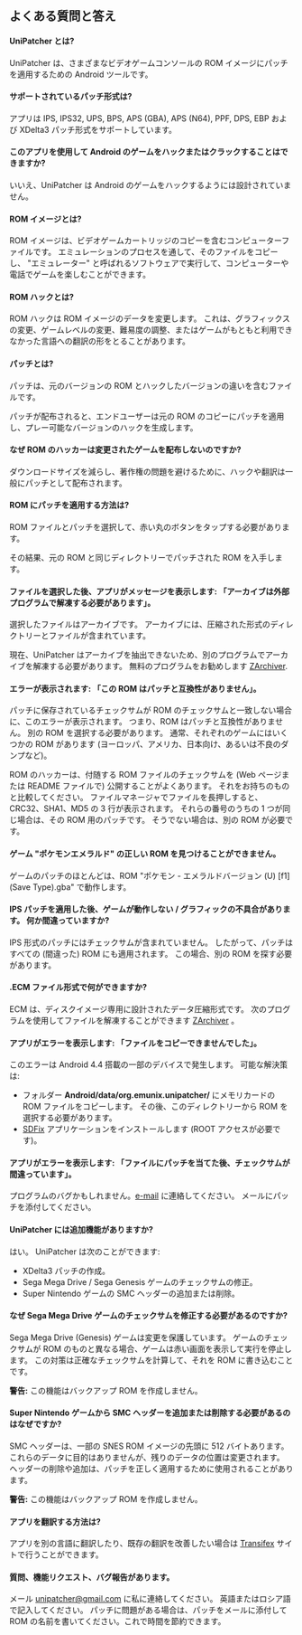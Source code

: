 ## よくある質問と答え

#### UniPatcher とは?

UniPatcher は、さまざまなビデオゲームコンソールの ROM イメージにパッチを適用するための Android ツールです。

#### サポートされているパッチ形式は?

アプリは IPS, IPS32, UPS, BPS, APS (GBA), APS (N64), PPF, DPS, EBP および XDelta3 パッチ形式をサポートしています。

#### このアプリを使用して Android のゲームをハックまたはクラックすることはできますか?

いいえ、UniPatcher は Android のゲームをハックするようには設計されていません。

#### ROM イメージとは?

ROM イメージは、ビデオゲームカートリッジのコピーを含むコンピューターファイルです。 エミュレーションのプロセスを通して、そのファイルをコピーし、 "エミュレーター" と呼ばれるソフトウェアで実行して、コンピューターや電話でゲームを楽しむことができます。

#### ROM ハックとは?

ROM ハックは ROM イメージのデータを変更します。 これは、グラフィックスの変更、ゲームレベルの変更、難易度の調整、またはゲームがもともと利用できなかった言語への翻訳の形をとることがあります。

#### パッチとは?

パッチは、元のバージョンの ROM とハックしたバージョンの違いを含むファイルです。

パッチが配布されると、エンドユーザーは元の ROM のコピーにパッチを適用し、プレー可能なバージョンのハックを生成します。

#### なぜ ROM のハッカーは変更されたゲームを配布しないのですか?

ダウンロードサイズを減らし、著作権の問題を避けるために、ハックや翻訳は一般にパッチとして配布されます。

#### ROM にパッチを適用する方法は?

ROM ファイルとパッチを選択して、赤い丸のボタンをタップする必要があります。

その結果、元の ROM と同じディレクトリーでパッチされた ROM を入手します。

#### ファイルを選択した後、アプリがメッセージを表示します: 「アーカイブは外部プログラムで解凍する必要があります」。

選択したファイルはアーカイブです。 アーカイブには、圧縮された形式のディレクトリーとファイルが含まれています。

現在、UniPatcher はアーカイブを抽出できないため、別のプログラムでアーカイブを解凍する必要があります。 無料のプログラムをお勧めします [ZArchiver](https://play.google.com/store/apps/details?id=ru.zdevs.zarchiver).

#### エラーが表示されます: 「この ROM はパッチと互換性がありません」。

パッチに保存されているチェックサムが ROM のチェックサムと一致しない場合に、このエラーが表示されます。 つまり、ROM はパッチと互換性がありません。 別の ROM を選択する必要があります。 通常、それぞれのゲームにはいくつかの ROM があります (ヨーロッパ、アメリカ、日本向け、あるいは不良のダンプなど)。

ROM のハッカーは、付随する ROM ファイルのチェックサムを (Web ページまたは README ファイルで) 公開することがよくあります。 それをお持ちのものと比較してください。 ファイルマネージャでファイルを長押しすると、CRC32、SHA1、MD5 の 3 行が表示されます。 それらの番号のうちの 1 つが同じ場合は、その ROM 用のパッチです。 そうでない場合は、別の ROM が必要です。

#### ゲーム "ポケモンエメラルド" の正しい ROM を見つけることができません。

ゲームのパッチのほとんどは、ROM "ポケモン - エメラルドバージョン (U) \[f1\] (Save Type).gba" で動作します。

#### IPS パッチを適用した後、ゲームが動作しない / グラフィックの不具合があります。 何か間違っていますか?

IPS 形式のパッチにはチェックサムが含まれていません。 したがって、パッチはすべての (間違った) ROM にも適用されます。 この場合、別の ROM を探す必要があります。

#### .ECM ファイル形式で何ができますか?

ECM は、ディスクイメージ専用に設計されたデータ圧縮形式です。 次のプログラムを使用してファイルを解凍することができます [ZArchiver](https://play.google.com/store/apps/details?id=ru.zdevs.zarchiver) 。

#### アプリがエラーを表示します: 「ファイルをコピーできませんでした」。

このエラーは Android 4.4 搭載の一部のデバイスで発生します。 可能な解決策は:

- フォルダー **Android/data/org.emunix.unipatcher/** にメモリカードの ROM ファイルをコピーします。 その後、このディレクトリーから ROM を選択する必要があります。
- [SDFix](https://play.google.com/store/apps/details?id=nextapp.sdfix) アプリケーションをインストールします (ROOT アクセスが必要です)。

#### アプリがエラーを表示します: 「ファイルにパッチを当てた後、チェックサムが間違っています」。

プログラムのバグかもしれません。[e-mail](mailto:unipatcher@gmail.com) に連絡してください。 メールにパッチを添付してください。

#### UniPatcher には追加機能がありますか?

はい。 UniPatcher は次のことができます:

- XDelta3 パッチの作成。
- Sega Mega Drive / Sega Genesis ゲームのチェックサムの修正。
- Super Nintendo ゲームの SMC ヘッダーの追加または削除。

#### なぜ Sega Mega Drive ゲームのチェックサムを修正する必要があるのですか?

Sega Mega Drive (Genesis) ゲームは変更を保護しています。 ゲームのチェックサムが ROM のものと異なる場合、ゲームは赤い画面を表示して実行を停止します。 この対策は正確なチェックサムを計算して、それを ROM に書き込むことです。

**警告:** この機能はバックアップ ROM を作成しません。

#### Super Nintendo ゲームから SMC ヘッダーを追加または削除する必要があるのはなぜですか?

SMC ヘッダーは、一部の SNES ROM イメージの先頭に 512 バイトあります。 これらのデータに目的はありませんが、残りのデータの位置は変更されます。 ヘッダーの削除や追加は、パッチを正しく適用するために使用されることがあります。

**警告:** この機能はバックアップ ROM を作成しません。

#### アプリを翻訳する方法は?

アプリを別の言語に翻訳したり、既存の翻訳を改善したい場合は [Transifex](https://www.transifex.com/unipatcher/unipatcher/dashboard/) サイトで行うことができます。

#### 質問、機能リクエスト、バグ報告があります。

メール <unipatcher@gmail.com> に私に連絡してください。 英語またはロシア語で記入してください。 パッチに問題がある場合は、パッチをメールに添付して ROM の名前を書いてください。これで時間を節約できます。